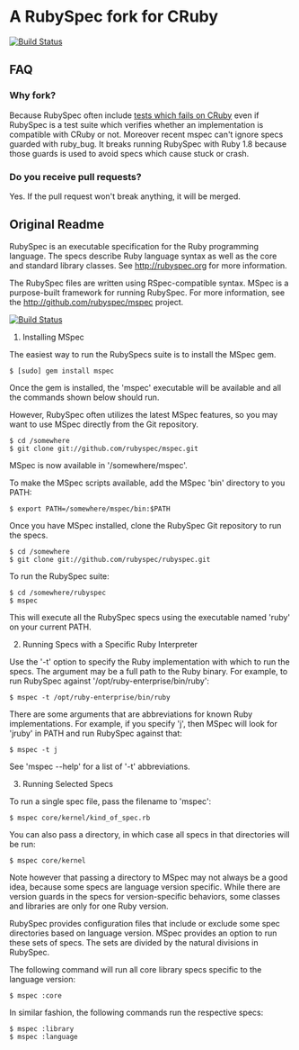 # A RubySpec fork for CRuby

[![Build Status](https://travis-ci.org/ruby/rubyspec.png)](https://travis-ci.org/ruby/rubyspec)

## FAQ

### Why fork?

Because RubySpec often include [tests which fails on CRuby](http://rubyci.blob.core.windows.net/centos5-64/ruby-trunk/log/20130220T070302Z.diff.html.gz) even if RubySpec is a test suite which verifies whether an implementation is compatible with CRuby or not.
Moreover recent mspec can't ignore specs guarded with ruby\_bug. It breaks running RubySpec with Ruby 1.8 because those guards is used to avoid specs which cause stuck or crash.

### Do you receive pull requests?

Yes. If the pull request won't break anything, it will be merged.

## Original Readme

RubySpec is an executable specification for the Ruby programming language. The
specs describe Ruby language syntax as well as the core and standard library
classes. See http://rubyspec.org for more information.

The RubySpec files are written using RSpec-compatible syntax. MSpec is a
purpose-built framework for running RubySpec. For more information, see the
http://github.com/rubyspec/mspec project.

[![Build Status](https://travis-ci.org/rubyspec/rubyspec.png)](https://travis-ci.org/rubyspec/rubyspec)

1. Installing MSpec

The easiest way to run the RubySpecs suite is to install the MSpec gem.

    $ [sudo] gem install mspec

Once the gem is installed, the 'mspec' executable will be available and all
the commands shown below should run.

However, RubySpec often utilizes the latest MSpec features, so you may want to
use MSpec directly from the Git repository.

    $ cd /somewhere
    $ git clone git://github.com/rubyspec/mspec.git

MSpec is now available in '/somewhere/mspec'.

To make the MSpec scripts available, add the MSpec 'bin' directory to you
PATH:

    $ export PATH=/somewhere/mspec/bin:$PATH

Once you have MSpec installed, clone the RubySpec Git repository to run the
specs.

    $ cd /somewhere
    $ git clone git://github.com/rubyspec/rubyspec.git

To run the RubySpec suite:

    $ cd /somewhere/rubyspec
    $ mspec

This will execute all the RubySpec specs using the executable named 'ruby' on
your current PATH.


2. Running Specs with a Specific Ruby Interpreter

Use the '-t' option to specify the Ruby implementation with which to run the
specs. The argument may be a full path to the Ruby binary. For example, to run
RubySpec against '/opt/ruby-enterprise/bin/ruby':

    $ mspec -t /opt/ruby-enterprise/bin/ruby

There are some arguments that are abbreviations for known Ruby implementations.
For example, if you specify 'j', then MSpec will look for 'jruby' in PATH and
run RubySpec against that:

    $ mspec -t j

See 'mspec --help' for a list of '-t' abbreviations.


3. Running Selected Specs

To run a single spec file, pass the filename to 'mspec':

    $ mspec core/kernel/kind_of_spec.rb

You can also pass a directory, in which case all specs in that directories
will be run:

    $ mspec core/kernel

Note however that passing a directory to MSpec may not always be a good idea,
because some specs are language version specific. While there are version
guards in the specs for version-specific behaviors, some classes and libraries
are only for one Ruby version.

RubySpec provides configuration files that include or exclude some spec
directories based on language version. MSpec provides an option to run these
sets of specs. The sets are divided by the natural divisions in RubySpec.

The following command will run all core library specs specific to the language
version:

    $ mspec :core

In similar fashion, the following commands run the respective specs:

    $ mspec :library
    $ mspec :language
